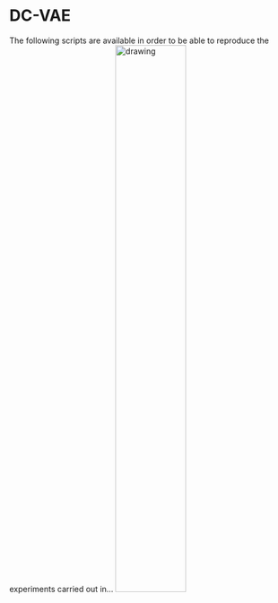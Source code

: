 # DC-VAE
The following scripts are available in order to be able to reproduce the experiments carried out in...
<img src="https://user-images.githubusercontent.com/68783507/167413824-7687137a-1480-4640-8c6a-733676f2847e.gif" alt="drawing" width="50%" height="50%"/>
